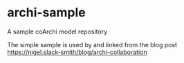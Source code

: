 # archi-sample
A sample coArchi model repository 

The simple sample is used by and linked from the blog post https://nigel.slack-smith/blog/archi-collaboration
